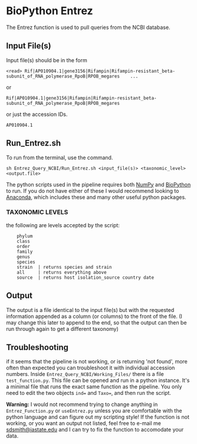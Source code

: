 # BioPython Entrez #

The Entrez function is used to pull queries from the NCBI database.


## Input File(s)
Input file(s) should be in the form  

`<read>	Rif|AP010904.1|gene3156|Rifampin|Rifampin-resistant_beta-subunit_of_RNA_polymerase_RpoB|RPOB_megares	...
`

or 

`
Rif|AP010904.1|gene3156|Rifampin|Rifampin-resistant_beta-subunit_of_RNA_polymerase_RpoB|RPOB_megares
`

or just the accession IDs. 

`
AP010904.1
`

## Run_Entrez.sh

To run from the terminal, use the command.  

`
	sh Entrez_Query_NCBI/Run_Entrez.sh <input_file(s)> <taxonomic_level> <output.file>
`

The python scripts used in the pipeline requires both [NumPy][NP] and [BioPython][BP] to run. If you do not have either of these I would recommend looking to [Anaconda][ANA], which includes these and many other useful python packages.

[BP]:http://biopython.org/wiki/Download
[NP]:https://www.scipy.org/scipylib/download.html
[ANA]:https://www.continuum.io/downloads

### TAXONOMIC LEVELS
the following are levels accepted by the script:

		phylum
		class
		order
		family
		genus
		species
		strain	| returns species and strain
		all 	| returns everything above
		source	| returns host isolation_source country date

## Output

The output is a file identical to the input file(s) but with the requested information appended as a column (or columns) to the front of the file. (I may change this later to append to the end, so that the output can then be run through again to get a different taxonomy)


## Troubleshooting

if it seems that the pipeline is not working, or is returning 'not found', more often than expected you can troubleshoot it with individual accession numbers. Inside `Entrez_Query_NCBI/Working_Files/` there is a file `test_function.py`. This file can be opened and run in a python instance. It's a minimal file that runs the exact same function as the pipeline. You only need to edit the two objects `ind=` and `Taxo=`, and then run the script.

**Warning:** I would not recommend trying to change anything in `Entrez_Function.py` or `useEntrez.py` unless you are comfortable with the python language and can figure out my scripting style! If the function is not working, or you want an output not listed, feel free to e-mail me <sdsmith@iastate.edu> and I can try to fix the function to accomodate your data.






